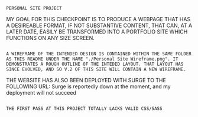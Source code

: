 ~~~~~~~~~~~~~~~~~~~~~~~~~~~~~~~~~~~~~~~~~~~~~~~~~~~~~~~~~~~~~~~~~~~~~~~~~~~~~~~~~~~~~~~~~~

PERSONAL SITE PROJECT

~~~~~~~~~~~~~~~~~~~~~~~~~~~~~~~~~~~~~~~~~~~~~~~~~~~~~~~~~~~~~~~~~~~~~~~~~~~~~~~~~~~~~~~~~~

MY GOAL FOR THIS CHECKPOINT IS TO PRODUCE A WEBPAGE THAT HAS A DESIREABLE FORMAT, IF NOT SUBSTANTIVE CONTENT, THAT CAN, AT A LATER DATE, EASILY BE TRANSFORMED INTO A PORTFOLIO SITE WHICH FUNCTIONS ON ANY SIZE SCREEN.

~~~~~~~~~~~~~~~~~~~~~~~~~~~~~~~~~~~~~~~~~~~~~~~~~~~~~~~~~~~~~~~~~~~~~~~~~~~~~~~~~~~~~~~~~~

A WIREFRAME OF THE INTENDED DESIGN IS CONTAINED WITHIN THE SAME FOLDER AS THIS README UNDER THE NAME "./Personal Site Wireframe.png". IT DEMONSTRATES A ROUGH OUTLINE OF THE INTEDED LAYOUT. THAT LAYOUT HAS SINCE EVOLVED, AND SO V.2 OF THIS SITE WILL CONTAIN A NEW WIREFRAME.

~~~~~~~~~~~~~~~~~~~~~~~~~~~~~~~~~~~~~~~~~~~~~~~~~~~~~~~~~~~~~~~~~~~~~~~~~~~~~~~~~~~~~~~~~~

THE WEBSITE HAS ALSO BEEN DEPLOYED WITH SURGE TO THE FOLLOWING URL: Surge is reportedly down at the moment, and my deployment will not succeed

~~~~~~~~~~~~~~~~~~~~~~~~~~~~~~~~~~~~~~~~~~~~~~~~~~~~~~~~~~~~~~~~~~~~~~~~~~~~~~~~~~~~~~~~~~

THE FIRST PASS AT THIS PROJECT TOTALLY LACKS VALID CSS/SASS
